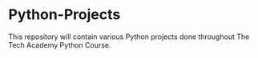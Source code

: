 # Python-Projects
This repository will contain various Python projects done throughout The Tech Academy Python Course.
